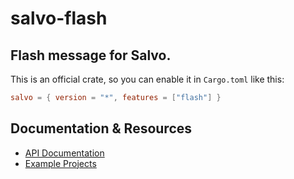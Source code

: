 # salvo-flash

## Flash message for Salvo.

This is an official crate, so you can enable it in `Cargo.toml` like this:

```toml
salvo = { version = "*", features = ["flash"] }
```

## Documentation & Resources

- [API Documentation](https://docs.rs/salvo-flash)
- [Example Projects](https://github.com/salvo-rs/salvo/tree/main/examples)
